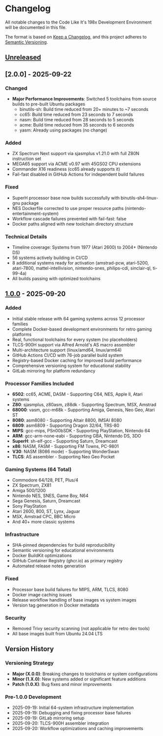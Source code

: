 # Changelog

All notable changes to the Code Like It's 198x Development Environment will be documented in this file.

The format is based on [Keep a Changelog](https://keepachangelog.com/en/1.0.0/),
and this project adheres to [Semantic Versioning](https://semver.org/spec/v2.0.0.html).

## [Unreleased]

## [2.0.0] - 2025-09-22

### Changed
- **Major Performance Improvements**: Switched 5 toolchains from source builds to pre-built Ubuntu packages
  - binutils-sh: Build time reduced from 20+ minutes to ~7 seconds
  - cc65: Build time reduced from 23 seconds to 7 seconds
  - nasm: Build time reduced from 28 seconds to 5 seconds
  - acme: Build time reduced from 35 seconds to 6 seconds
  - yasm: Already using packages (no change)

### Added
- ZX Spectrum Next support via sjasmplus v1.21.0 with full Z80N instruction set
- MEGA65 support via ACME v0.97 with 45GS02 CPU extensions
- Commander X16 readiness (cc65 already supports it)
- Fail-fast disabled in GitHub Actions for independent build failures

### Fixed
- SuperH processor base now builds successfully with binutils-sh4-linux-gnu package
- NES Dockerfile corrected to use proper resource paths (nintendo-entertainment-system)
- Workflow cascade failures prevented with fail-fast: false
- Docker paths aligned with new toolchain directory structure

### Technical Details
- Timeline coverage: Systems from 1977 (Atari 2600) to 2004+ (Nintendo DS)
- 56 systems actively building in CI/CD
- 8 additional systems ready for activation (amstrad-pcw, atari-5200, atari-7800, mattel-intellivision, nintendo-snes, philips-cdi, sinclair-ql, ti-99-4a)
- All builds passing with optimized toolchains

## [1.0.0] - 2025-09-20

### Added
- Initial stable release with 64 gaming systems across 12 processor families
- Complete Docker-based development environments for retro gaming platforms
- Real, functional toolchains for every system (no placeholders)
- TLCS-900H support via Alfred Arnold's AS macro assembler
- Multi-architecture support (linux/amd64, linux/arm64)
- GitHub Actions CI/CD with 76-job parallel build system
- Registry-based Docker caching for improved build performance
- Comprehensive versioning system for educational stability
- GitLab mirroring for platform redundancy

### Processor Families Included
- **6502**: cc65, ACME, DASM - Supporting C64, NES, Apple II, Atari systems
- **Z80**: sjasmplus, z80asm, z88dk - Supporting Spectrum, MSX, Amstrad
- **68000**: vasm, gcc-m68k - Supporting Amiga, Genesis, Neo Geo, Atari ST
- **8080**: asm8080 - Supporting Altair 8800, IMSAI 8080
- **6809**: asm6809 - Supporting Dragon 32/64, TRS-80
- **MIPS**: gcc-mips, PSn00bSDK - Supporting PlayStation, Nintendo 64
- **ARM**: gcc-arm-none-eabi - Supporting GBA, Nintendo DS, 3DO
- **SuperH**: sh-elf-gcc - Supporting Saturn, Dreamcast
- **x86**: NASM, FASM - Supporting FM Towns, PC-9801
- **V30**: NASM (8086 mode) - Supporting WonderSwan
- **TLCS**: AS assembler - Supporting Neo Geo Pocket

### Gaming Systems (64 Total)
- Commodore 64/128, PET, Plus/4
- ZX Spectrum, ZX81
- Amiga 500/1200
- Nintendo NES, SNES, Game Boy, N64
- Sega Genesis, Saturn, Dreamcast
- Sony PlayStation
- Atari 2600, 800, ST, Lynx, Jaguar
- MSX, Amstrad CPC, BBC Micro
- And 40+ more classic systems

### Infrastructure
- SHA-pinned dependencies for build reproducibility
- Semantic versioning for educational environments
- Docker BuildKit optimizations
- GitHub Container Registry (ghcr.io) as primary registry
- Automated release notes generation

### Fixed
- Processor base build failures for MIPS, ARM, TLCS, 8080
- Docker image caching issues
- Release workflow handling of base images vs system images
- Version tag generation in Docker metadata

### Security
- Removed Trivy security scanning (not applicable for retro dev tools)
- All base images built from Ubuntu 24.04 LTS

## Version History

### Versioning Strategy
- **Major (X.0.0)**: Breaking changes to toolchains or system configurations
- **Minor (1.X.0)**: New systems added or significant feature additions
- **Patch (1.0.X)**: Bug fixes and minor improvements

### Pre-1.0.0 Development
- 2025-09-19: Initial 64-system infrastructure implementation
- 2025-09-19: Debugging and fixing processor base failures
- 2025-09-19: GitLab mirroring setup
- 2025-09-20: TLCS-900H assembler integration
- 2025-09-20: Workflow optimizations and caching improvements

[Unreleased]: https://github.com/code198x/development-environment/compare/v1.0.0...HEAD
[1.0.0]: https://github.com/code198x/development-environment/releases/tag/v1.0.0